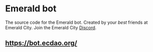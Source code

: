 # Emerald bot

The source code for the Emerald bot. Created by your *best* friends at Emerald City. Join the Emerald City [Discord](https://discord.gg/emeraldcity).    

## https://bot.ecdao.org/
   
             